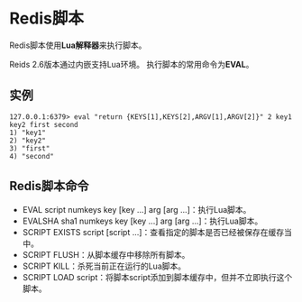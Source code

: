 # Redis脚本
Redis脚本使用**Lua解释器**来执行脚本。 

Reids 2.6版本通过内嵌支持Lua环境。
执行脚本的常用命令为**EVAL**。
## 实例
```
127.0.0.1:6379> eval "return {KEYS[1],KEYS[2],ARGV[1],ARGV[2]}" 2 key1 key2 first second
1) "key1"
2) "key2"
3) "first"
4) "second"
```
## Redis脚本命令
* EVAL script numkeys key [key ...] arg [arg ...]：执行Lua脚本。
* EVALSHA sha1 numkeys key [key ...] arg [arg ...]：执行Lua脚本。
* SCRIPT EXISTS script [script ...]：查看指定的脚本是否已经被保存在缓存当中。
* SCRIPT FLUSH：从脚本缓存中移除所有脚本。
* SCRIPT KILL：杀死当前正在运行的Lua脚本。
* SCRIPT LOAD script：将脚本script添加到脚本缓存中，但并不立即执行这个脚本。